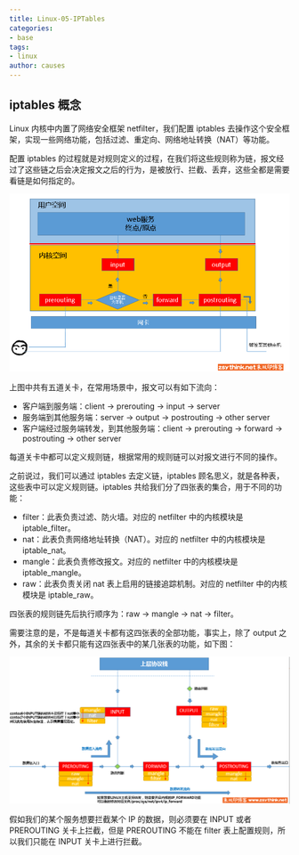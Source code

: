 ```yaml
---
title: Linux-05-IPTables
categories:
- base
tags:
- linux
author: causes
---
```


## iptables 概念

Linux 内核中内置了网络安全框架 netfilter，我们配置 iptables 去操作这个安全框架，实现一些网络功能，包括过滤、重定向、网络地址转换（NAT）等功能。

配置 iptables 的过程就是对规则定义的过程，在我们将这些规则称为链，报文经过了这些链之后会决定报文之后的行为，是被放行、拦截、丢弃，这些全都是需要看链是如何指定的。

![](./images/2022-05-04-10-10-03.png)

上图中共有五道关卡，在常用场景中，报文可以有如下流向：

- 客户端到服务端：client -> prerouting -> input -> server
- 服务端到其他服务端：server -> output -> postrouting -> other server
- 客户端经过服务端转发，到其他服务端：client -> prerouting -> forward -> postrouting -> other server

每道关卡中都可以定义规则链，根据常用的规则链可以对报文进行不同的操作。

之前说过，我们可以通过 iptables 去定义链，iptables 顾名思义，就是各种表，这些表中可以定义规则链。iptables 共给我们分了四张表的集合，用于不同的功能：

- filter：此表负责过滤、防火墙。对应的 netfilter 中的内核模块是 iptable_filter。
- nat：此表负责网络地址转换（NAT）。对应的 netfilter 中的内核模块是 iptable_nat。
- mangle：此表负责修改报文。对应的 netfilter 中的内核模块是 iptable_mangle。
- raw：此表负责关闭 nat 表上启用的链接追踪机制。对应的 netfilter 中的内核模块是 iptable_raw。

四张表的规则链先后执行顺序为：raw -> mangle -> nat -> filter。

需要注意的是，不是每道关卡都有这四张表的全部功能，事实上，除了 output 之外，其余的关卡都只能有这四张表中的某几张表的功能，如下图：

![](./images/2022-05-04-10-29-17.png)

假如我们的某个服务想要拦截某个 IP 的数据，则必须要在 INPUT 或者 PREROUTING 关卡上拦截，但是 PREROUTING 不能在 filter 表上配置规则，所以我们只能在 INPUT 关卡上进行拦截。
